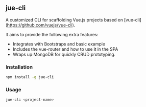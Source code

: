 ## jue-cli

A customized CLI for scaffolding Vue.js projects based on [vue-cli] (https://github.com/vuejs/vue-cli).

It aims to provide the following extra features:

+ Integrates with Bootstraps and basic example
+ Includes the vue-router and how to use it in the SPA
+ Wraps up MongoDB for quickly CRUD prototyping.

### Installation
```bash
npm install -g jue-cli
```

### Usage
```bash
jue-cli <project-name>
```

